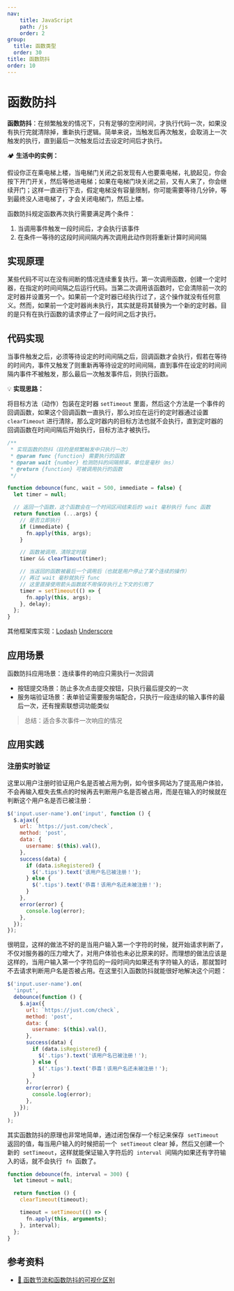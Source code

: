 ```yaml
---
nav:
    title: JavaScript
    path: /js
    order: 2
group:
  title: 函数类型
  order: 30
title: 函数防抖
order: 10
---
```


# 函数防抖

**函数防抖**：在频繁触发的情况下，只有足够的空闲时间，才执行代码一次，如果没有执行完就清除掉，重新执行逻辑。简单来说，当触发后再次触发，会取消上一次触发的执行，直到最后一次触发后过去设定时间后才执行。

🏕 **生活中的实例：**

假设你正在乘电梯上楼，当电梯门关闭之前发现有人也要乘电梯，礼貌起见，你会按下开门开关，然后等他进电梯；如果在电梯门块关闭之前，又有人来了，你会继续开门；这样一直进行下去，假定电梯没有容量限制，你可能需要等待几分钟，等到最终没人进电梯了，才会关闭电梯门，然后上楼。

函数防抖规定函数再次执行需要满足两个条件：

1. 当调用事件触发一段时间后，才会执行该事件
2. 在条件一等待的这段时间间隔内再次调用此动作则将重新计算时间间隔

## 实现原理

某些代码不可以在没有间断的情况连续重复执行。第一次调用函数，创建一个定时器，在指定的时间间隔之后运行代码。当第二次调用该函数时，它会清除前一次的定时器并设置另一个。如果前一个定时器已经执行过了，这个操作就没有任何意义。然而，如果前一个定时器尚未执行，其实就是将其替换为一个新的定时器。目的是只有在执行函数的请求停止了一段时间之后才执行。

## 代码实现

当事件触发之后，必须等待设定的时间间隔之后，回调函数才会执行，假若在等待的时间内，事件又触发了则重新再等待设定的时间间隔，直到事件在设定的时间间隔内事件不被触发，那么最后一次触发事件后，则执行函数。

💡 **实现思路：**

将目标方法（动作）包装在定时器 `setTimeout` 里面，然后这个方法是一个事件的回调函数，如果这个回调函数一直执行，那么对应在运行的定时器通过设置 `clearTimeout` 进行清除，那么定时器内的目标方法也就不会执行，直到定时器的回调函数在时间间隔后开始执行，目标方法才被执行。

```js
/**
 * 实现函数的防抖（目的是频繁触发中只执行一次）
 * @param func {function} 需要执行的函数
 * @param wait {number} 检测防抖的间隔频率，单位是毫秒（ms）
 * @return {function} 可被调用执行的函数
 */

function debounce(func, wait = 500, immediate = false) {
  let timer = null;

  // 返回一个函数，这个函数会在一个时间区间结束后的 wait 毫秒执行 func 函数
  return function (...args) {
    // 是否立即执行
    if (immediate) {
      fn.apply(this, args);
    }

    // 函数被调用，清除定时器
    timer && clearTimout(timer);

    // 当返回的函数被最后一个调用后（也就是用户停止了某个连续的操作）
    // 再过 wait 毫秒就执行 func
    // 这里直接使用箭头函数就不用保存执行上下文的引用了
    timer = setTimeout(() => {
      fn.apply(this, args);
    }, delay);
  };
}
```

其他框架库实现：[Lodash](https://github.com/lodash/lodash/blob/master/debounce.js) [Underscore](https://underscorejs.org/#debounce)

## 应用场景

函数防抖应用场景：连续事件的响应只需执行一次回调

- 按钮提交场景：防止多次点击提交按钮，只执行最后提交的一次
- 服务端验证场景：表单验证需要服务端配合，只执行一段连续的输入事件的最后一次，还有搜索联想词功能类似

> 总结：适合多次事件一次响应的情况

## 应用实践

### 注册实时验证

这里以用户注册时验证用户名是否被占用为例，如今很多网站为了提高用户体验，不会再输入框失去焦点的时候再去判断用户名是否被占用，而是在输入的时候就在判断这个用户名是否已被注册：

```js
$('input.user-name').on('input', function () {
  $.ajax({
    url: `https://just.com/check`,
    method: 'post',
    data: {
      username: $(this).val(),
    },
    success(data) {
      if (data.isRegistered) {
        $('.tips').text('该用户名已被注册！');
      } else {
        $('.tips').text('恭喜！该用户名还未被注册！');
      }
    },
    error(error) {
      console.log(error);
    },
  });
});
```

很明显，这样的做法不好的是当用户输入第一个字符的时候，就开始请求判断了，不仅对服务器的压力增大了，对用户体验也未必比原来的好。而理想的做法应该是这样的，当用户输入第一个字符后的一段时间内如果还有字符输入的话，那就暂时不去请求判断用户名是否被占用。在这里引入函数防抖就能很好地解决这个问题：

```js
$('input.user-name').on(
  'input',
  debounce(function () {
    $.ajax({
      url: `https://just.com/check`,
      method: 'post',
      data: {
        username: $(this).val(),
      },
      success(data) {
        if (data.isRegistered) {
          $('.tips').text('该用户名已被注册！');
        } else {
          $('.tips').text('恭喜！该用户名还未被注册！');
        }
      },
      error(error) {
        console.log(error);
      },
    });
  })
);
```

其实函数防抖的原理也非常地简单，通过闭包保存一个标记来保存  `setTimeout`  返回的值，每当用户输入的时候把前一个  `setTimeout` clear 掉，然后又创建一个新的  `setTimeout`，这样就能保证输入字符后的  `interval`  间隔内如果还有字符输入的话，就不会执行  `fn`  函数了。

```js
function debounce(fn, interval = 300) {
  let timeout = null;

  return function () {
    clearTimeout(timeout);

    timeout = setTimeout(() => {
      fn.apply(this, arguments);
    }, interval);
  };
}
```

## 参考资料

- [📝 函数节流和函数防抖的可视化区别](http://demo.nimius.net/debounce_throttle/)
